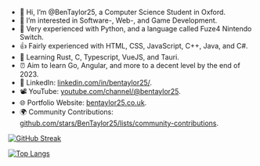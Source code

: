 - 👋 Hi, I’m @BenTaylor25, a Computer Science Student in Oxford.
- 👀 I’m interested in Software-, Web-, and Game Development.
- 💪 Very experienced with Python, and a language called Fuze4 Nintendo Switch.
- 👍 Fairly experienced with HTML, CSS, JavaScript, C++, Java, and C#.
- 🌱 Learning Rust, C, Typescript, VueJS, and Tauri.
- ⏰ Aim to learn Go, Angular, and more to a decent level by the end of 2023.
- 🤝 LinkedIn: <a href="https://linkedin.com/in/bentaylor25/">linkedin.com/in/bentaylor25/</a>.
- 📽️ YouTube: <a href="https://youtube.com/@bentaylor25">youtube.com/channel/@bentaylor25</a>.
- 🌐 Portfolio Website: <a href="http://bentaylor25.co.uk">bentaylor25.co.uk</a>.
- 🌍 Community Contributions: <a href="https://github.com/stars/BenTaylor25/lists/community-contributions">github.com/stars/BenTaylor25/lists/community-contributions</a>.

[![GitHub Streak](http://github-readme-streak-stats.herokuapp.com?user=BenTaylor25&theme=dark&hide_border=true&date_format=j%2Fn%5B%2FY%5D)](https://git.io/streak-stats)

[![Top Langs](https://github-readme-stats.vercel.app/api/top-langs/?username=BenTaylor25&layout=compact&theme=dark&hide_border=true&langs_count=10)](https://github.com/anuraghazra/github-readme-stats)


